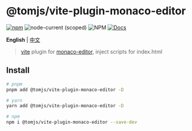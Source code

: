 # @tomjs/vite-plugin-monaco-editor

[![npm](https://img.shields.io/npm/v/@tomjs/vite-plugin-monaco-editor)](https://www.npmjs.com/package/@tomjs/vite-plugin-monaco-editor) ![node-current (scoped)](https://img.shields.io/node/v/@tomjs/vite-plugin-monaco-editor) ![NPM](https://img.shields.io/npm/l/@tomjs/vite-plugin-monaco-editor) [![Docs](https://www.paka.dev/badges/v0/cute.svg)](https://www.paka.dev/npm/@tomjs/vite-plugin-monaco-editor)

**English** | [中文](./README.zh_CN.md)

> [vite](https://vitejs.dev) plugin for [monaco-editor](https://github.com/microsoft/monaco-editor), inject scripts for index.html

## Install

```bash
# pnpm
pnpm add @tomjs/vite-plugin-monaco-editor -D

# yarn
yarn add @tomjs/vite-plugin-monaco-editor -D

# npm
npm i @tomjs/vite-plugin-monaco-editor --save-dev
```
